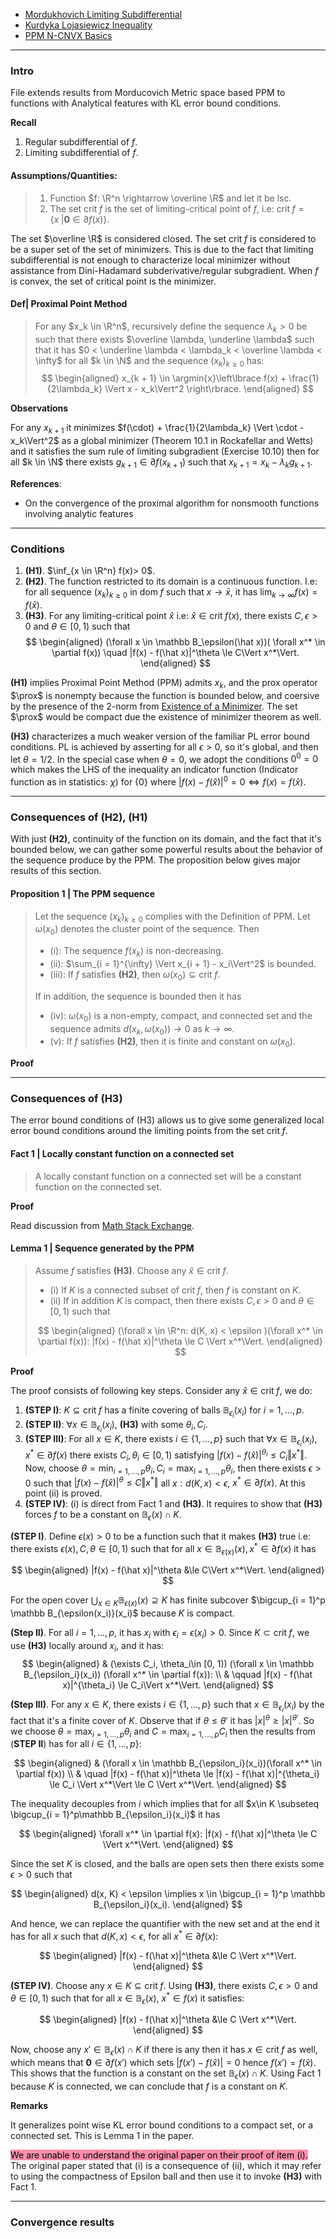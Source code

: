 - [Mordukhovich Limiting Subdifferential](../Non-Smooth%20Calculus/Limiting%20Subgradient.md)
- [Kurdyka Lojasiewicz Inequality](Kurdyka%20Lojasiewicz%20Inequality.md)
- [PPM N-CNVX Basics](PPM%20N-CNVX%20Basics.md)

---
### **Intro**

File extends results from Morducovich Metric space based PPM to functions with Analytical features with KL error bound conditions. 


**Recall**
1. Regular subdifferential of $f$. 
2. Limiting subdifferential of $f$. 

#### **Assumptions/Quantities**: 
> 1. Function $f: \R^n \rightarrow \overline \R$ and let it be lsc. 
> 2. The set $\text{crit}\; f$ is the set of limiting-critical point of $f$, i.e: $\text{crit}\;f = \{x\; | \mathbf 0 \in \partial f(x)\}$. 

The set $\overline \R$ is considered closed. 
The set $\text{crit}\; f$ is considered to be a super set of the set of minimizers. 
This is due to the fact that limiting subdifferential is not enough to characterize local minimizer without assistance from Dini-Hadamard subderivative/regular subgradient. 
When $f$ is convex, the set of critical point is the minimizer. 



#### **Def| Proximal Point Method**

> For any $x_k \in \R^n$, recursively define the sequence $\lambda_k > 0$ be such that there exists $\overline \lambda, \underline \lambda$ such that it has $0 < \underline \lambda < \lambda_k < \overline \lambda < \infty$ for all $k \in \N$ and the sequence $(x_k)_{k \ge0}$ has: 
> $$
> \begin{aligned}
>     x_{k + 1} \in \argmin{x}\left\lbrace
>         f(x) + \frac{1}{2\lambda_k} \Vert x - x_k\Vert^2
>     \right\rbrace. 
> \end{aligned}
> $$



**Observations**

For any $x_{k + 1}$ it minimizes $f(\cdot) + \frac{1}{2\lambda_k} \Vert \cdot - x_k\Vert^2$ as a global minimizer (Theorem 10.1 in Rockafellar and Wetts) and it satisfies the sum rule of limiting subgradient (Exercise 10.10) then for all $k \in \N$ there exists $g_{k + 1} \in \partial f(x_{k + 1})$ such that $x_{k + 1} = x_k - \lambda_k g_{k + 1}$. 



**References**:
- On the convergence of the proximal algorithm for nonsmooth functions involving analytic features


---
### **Conditions**

1. **(H1)**. $\inf_{x \in \R^n} f(x)> 0$. 
2. **(H2)**. The function restricted to its domain is a continuous function. I.e: for all sequence $(x_k)_{k \ge 0}$ in $\text{dom}\; f$ such that $x\rightarrow \bar x$, it has $\lim_{k \rightarrow \infty} f(x) = f(\bar x)$. 
3. **(H3)**. For any limiting-critical point $\hat x$ i.e: $\hat x \in \text{crit}\;f(x)$, there exists $C, \epsilon > 0$ and $\theta \in [0, 1)$ such that 
$$
\begin{aligned}
    (\forall x \in \mathbb B_\epsilon(\hat x))( \forall x^* \in \partial f(x)) \quad
    |f(x) - f(\hat x)|^\theta \le C\Vert x^*\Vert. 
\end{aligned}
$$

**(H1)** implies Proximal Point Method (PPM) admits $x_k$, and the prox operator $\prox$ is nonempty because the function is bounded below, and coersive by the presence of the 2-norm from [Existence of a Minimizer](../Background/Existence%20of%20a%20Minimizer.md). 
The set $\prox$ would be compact due the existence of minimizer theorem as well. 

**(H3)** characterizes a much weaker version of the familiar PL error bound conditions. 
PL is achieved by asserting for all $\epsilon > 0$, so it's global, and then let $\theta = 1/2$. 
In the special case when $\theta = 0$, we adopt the conditions $0^0 = 0$ which makes the LHS of the inequality an indicator function (Indicator function as in statistics: $\chi$) for $\{0\}$ where $|f(x) - f(\hat x)|^0 = 0 \iff f(x) = f(\hat x)$. 


---
### **Consequences of (H2), (H1)**

With just **(H2)**, continuity of the function on its domain, and the fact that it's bounded below, we can gather some powerful results about the behavior of the sequence produce by the PPM. 
The proposition below gives major results of this section. 

#### **Proposition 1 | The PPM sequence**
> Let the sequence $(x_k)_{k \ge0}$ complies with the Definition of PPM. 
> Let $\omega(x_0)$ denotes the cluster point of the sequence. 
> Then
> - (i): The sequence $f(x_k)$ is non-decreasing. 
> - (ii): $\sum_{i = 1}^{\infty} \Vert x_{i + 1} - x_i\Vert^2$ is bounded. 
> - (iii): If $f$ satisfies **(H2)**, then $\omega(x_0)\subseteq \text{crit}\; f$. 
> 
> If in addition, the sequence is bounded then it has 
> - (iv): $\omega(x_0)$ is a non-empty, compact, and connected set and the sequence admits $d(x_k, \omega(x_0))\rightarrow 0$ as $k \rightarrow \infty$. 
> - (v): If $f$ satisfies **(H2)**, then it is finite and constant on $\omega(x_0)$. 

**Proof**




---
### **Consequences of (H3)**

The error bound conditions of (H3) allows us to give some generalized local error bound conditions around the limiting points from the set $\text{crit}\; f$. 

#### **Fact 1 | Locally constant function on a connected set**
> A locally constant function on a connected set will be a constant function on the connected set. 

**Proof**

Read discussion from [Math Stack Exchange](https://math.stackexchange.com/questions/44850/locally-constant-functions-on-connected-spaces-are-constant). 


#### **Lemma 1 | Sequence generated by the PPM**
> Assume $f$ satisfies **(H3)**. Choose any $\hat x \in \text{crit}\; f$. 
> - (i) If $K$ is a connected subset of $\text{crit}\;f$, then $f$ is constant on $K$. 
> - (ii) If in addition $K$ is compact, then there exists $C, \epsilon > 0$ and $\theta \in [0, 1)$ such that 
>
> $$
> \begin{aligned}
>     (\forall x \in \R^n: d(K, x) < \epsilon )(\forall x^* \in \partial f(x)): 
>     |f(x) - f(\hat x)|^\theta \le C \Vert x^*\Vert. 
> \end{aligned}
> $$

**Proof**

The proof consists of following key steps. 
Consider any $\hat x\in \text{crit} \;f$, we do: 

1. **(STEP I)**: $K\subseteq \text{crit}\; f$ has a finite covering of balls $\mathbb B_{\epsilon_i}(x_i)$ for $i = 1, \ldots, p$. 
2. **(STEP II)**: $\forall x \in \mathbb B_{\epsilon_i}(x_i)$, **(H3)** with some $\theta_i, C_i$. 
3. **(STEP III)**: For all $x \in K$, there exists $i\in \{1, \ldots, p\}$ such that $\forall x \in \mathbb B_{\epsilon_i}(x_i), x^* \in \partial f(x)$ there exists $C_i, \theta_i \in [0, 1)$ satisfying $|f(x) - f(\hat x)|^{\theta_i} \le C_i\Vert x^*\Vert$. Now, choose $\theta = \min_{i = 1, \ldots, p} \theta_i, C_i = \max_{i = 1, \ldots, p} \theta_i$, then there exists $\epsilon > 0$ such that $|f(x) - f(\hat x)|^\theta \le C \Vert x^*\Vert$ all $x: d(K, x) < \epsilon$, $x^* \in \partial f(x)$. At this point (ii) is proved. 
4. **(STEP IV)**: (i) is direct from Fact 1 and **(H3)**. It requires to show that **(H3)** forces $f$ to be a constant on $\mathbb B_\epsilon(x)\cap K$. 


**(STEP I)**. 
Define $\epsilon(x)> 0$ to be a function such that it makes **(H3)** true i.e: there exists $\epsilon(x), C, \theta\in [0, 1)$ such that for all $x \in \mathbb B_{\epsilon(x)}(x), x^* \in \partial f(x)$ it has 

$$
\begin{aligned}
    |f(x) - f(\hat x)|^\theta &\le 
    C\Vert x^*\Vert. 
\end{aligned}
$$

For the open cover $\bigcup_{x \in K} \mathbb B_{\epsilon(x)}(x) \supseteq K$ has finite subcover $\bigcup_{i = 1}^p \mathbb B_{\epsilon(x_i)}(x_i)$ because $K$ is compact. 

**(Step II)**. 
For all $i = 1, \ldots, p$, it has $x_i$ with $\epsilon_i = \epsilon(x_i) > 0$. 
Since $K \subset \text{crit}\; f$, we use **(H3)** locally around $x_i$, and it has: 
$$
\begin{aligned}
    & (\exists C_i, \theta_i\in [0, 1))
    (\forall x \in \mathbb B_{\epsilon_i}(x_i))
    (\forall x^* \in \partial f(x)): 
    \\
    & \qquad
    |f(x) - f(\hat x)|^{\theta_i} \le C_i\Vert x^*\Vert. 
\end{aligned}
$$


**(Step III)**. 
For any $x \in K$, there exists $i \in \{1, \ldots, p\}$ such that $x \in \mathbb B_{\epsilon_i}(x_i)$ by the fact that it's a finite cover of $K$. 
Observe that if $\theta \le \theta'$ it has $|x|^\theta \ge |x|^{\theta'}$. 
So we choose $\theta = \max_{i = 1, \ldots, p} \theta_i$ and $C = \max_{i= 1, \ldots, p} C_i$ then the results from (**STEP II**) has for all $i \in \{1, \ldots, p\}$: 

$$
\begin{aligned}
    & (\forall x \in \mathbb B_{\epsilon_i}(x_i))(\forall x^* \in \partial f(x))
    \\
    & \quad 
    |f(x) - f(\hat x)|^\theta \le |f(x) - f(\hat x)|^{\theta_i} 
    \le C_i \Vert x^*\Vert \le C \Vert x^*\Vert. 
\end{aligned}
$$

The inequality decouples from $i$ which implies that for all $x\in K \subseteq \bigcup_{i = 1}^p\mathbb B_{\epsilon_i}(x_i)$ it has 

$$
\begin{aligned}
    \forall x^* \in \partial f(x): 
    |f(x) - f(\hat x)|^\theta \le 
    C \Vert x^*\Vert. 
\end{aligned}
$$

Since the set $K$ is closed, and the balls are open sets then there exists some $\epsilon > 0$ such that

$$
\begin{aligned}
    d(x, K) < \epsilon \implies x \in \bigcup_{i = 1}^p \mathbb B_{\epsilon_i}(x_i). 
\end{aligned}
$$

And hence, we can replace the quantifier with the new set and at the end it has for all $x$ such that $d(K, x) < \epsilon$, for all $x^* \in \partial f(x)$: 

$$
\begin{aligned}
    |f(x) - f(\hat x)|^\theta &\le C \Vert x^*\Vert. 
\end{aligned}
$$

**(STEP IV)**. 
Choose any $x \in K\subseteq \text{crit}\; f$. Using **(H3)**, there exists $C, \epsilon > 0$ and $\theta \in [0, 1)$ such that for all $x \in \mathbb B_\epsilon(x)$, $x^* \in f(x)$ it satisfies: 

$$
\begin{aligned}
    |f(x) - f(\hat x)|^\theta &\le C \Vert x^*\Vert. 
\end{aligned}
$$

Now, choose any $x' \in \mathbb B_\epsilon(x)\cap K$ if there is any then it has $x \in \text{crit}\; f$ as well, which means that $\mathbf 0 \in \partial f(x')$ which sets $|f(x') - f(\hat x)| = 0$ hence $f(x') = f(\hat x)$. 
This shows that the function is a constant on the set $\mathbb B_\epsilon(x)\cap K$. 
Using Fact 1 because $K$ is connected, we can conclude that $f$ is a constant on $K$. 



**Remarks**

It generalizes point wise KL error bound conditions to a compact set, or a connected set. 
This is Lemma 1 in the paper. 

<mark style="background: #FF5582A6;">We are unable to understand the original paper on their proof of item (i).</mark>
The original paper stated that (i) is a consequence of (ii), which it may refer to using the compactness of Epsilon ball and then use it to invoke **(H3)** with Fact 1. 


---
### **Convergence results**


